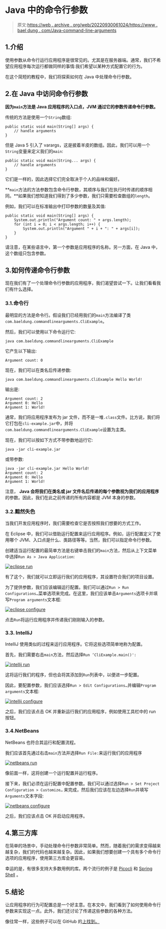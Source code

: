 # Java 中的命令行参数

> 原文:[https://web . archive . org/web/20220930061024/https://www . bael dung . com/Java-command-line-arguments](https://web.archive.org/web/20220930061024/https://www.baeldung.com/java-command-line-arguments)

## 1.介绍

使用参数从命令行运行应用程序是很常见的。尤其是在服务器端。通常，我们不希望应用程序每次运行都做同样的事情:我们希望以某种方式配置它的行为。

在这个简短的教程中，我们将探索如何在 Java 中处理命令行参数。

## 2.在 Java 中访问命令行参数

**因为`main`方法是 Java 应用程序的入口点，JVM 通过它的参数传递命令行参数。**

传统的方法是使用一个`String`数组:

```
public static void main(String[] args) {
    // handle arguments
}
```

但是 Java 5 引入了 varargs，这是披着羊皮的数组。因此，我们可以用一个`String`变量来定义我们的`main`:

```
public static void main(String... args) {
    // handle arguments
}
```

它们是一样的，因此选择它们完全取决于个人的品味和偏好。

**`main`方法的方法参数包含命令行参数，其顺序与我们在执行时传递的顺序相同。**如果我们想知道我们得到了多少参数，我们只需要检查数组的`length`。

例如，我们可以在标准输出中打印参数的数量及其值:

```
public static void main(String[] args) {
    System.out.println("Argument count: " + args.length);
    for (int i = 0; i < args.length; i++) {
        System.out.println("Argument " + i + ": " + args[i]);
    }
}
```

请注意，在某些语言中，第一个参数是应用程序的名称。另一方面，在 Java 中，这个数组只包含参数。

## 3.如何传递命令行参数

现在我们有了一个处理命令行参数的应用程序，我们渴望尝试一下。让我们看看我们有什么选择。

### 3.1.命令行

最明显的方法是命令行。假设我们已经用我们的`main`方法编译了类`com.baeldung.commandlinearguments.CliExample`。

然后，我们可以使用以下命令运行它:

```
java com.baeldung.commandlinearguments.CliExample
```

它产生以下输出:

```
Argument count: 0
```

现在，我们可以在类名后传递参数:

```
java com.baeldung.commandlinearguments.CliExample Hello World!
```

输出是:

```
Argument count: 2
Argument 0: Hello
Argument 1: World!
```

通常，我们将应用程序发布为 jar 文件，而不是一堆`.class`文件。比方说，我们将它打包在`cli-example.jar`中，并将`com.baeldung.commandlinearguments.CliExample`设置为主类。

现在，我们可以按如下方式不带参数地运行它:

```
java -jar cli-example.jar
```

或带参数:

```
java -jar cli-example.jar Hello World!
Argument count: 2 
Argument 0: Hello 
Argument 1: World!
```

注意， **Java 会将我们在类名或 jar 文件名后传递的每个参数视为我们的应用程序**的参数。因此，我们在此之前传递的所有内容都是 JVM 本身的参数。

### 3.2.黯然失色

当我们开发应用程序时，我们需要检查它是否按照我们想要的方式工作。

在 Eclipse 中，我们可以借助运行配置来运行应用程序。例如，运行配置定义了使用哪个 JVM、入口点是什么、类路径等等。当然，我们可以指定命令行参数。

创建适当运行配置的最简单方法是右键单击我们的`main`方法，然后从上下文菜单中选择`Run As > Java Application`:

[![eclipse run](img/6c677cde535eaf8e2dc77fc0e2729df9.png)](/web/20221123134136/https://www.baeldung.com/wp-content/uploads/2019/09/eclipse-run.png)

有了这个，我们就可以立即运行我们的应用程序，其设置符合我们的项目设置。

为了提供参数，我们应该编辑运行配置。我们可以通过`Run > Run Configurations…`菜单选项来完成。在这里，我们应该单击`Arguments`选项卡并填写`Program arguments`文本框:

[![eclipse configure](img/c8bd5c2a97160617ddb21e0c02e27f24.png)](/web/20221123134136/https://www.baeldung.com/wp-content/uploads/2019/09/eclipse-configure.png)

点击`Run`将运行应用程序并传递我们刚刚输入的参数。

### 3.3\. IntelliJ

IntelliJ 使用类似的过程来运行应用程序。它将这些选项简单地称为配置。

首先，我们需要右击`main`方法，然后选择`Run ‘CliExample.main()':`

[![intellij run](img/fc2b9e606cd067a55c1c82a82a0ce7d4.png)](/web/20221123134136/https://www.baeldung.com/wp-content/uploads/2019/09/intellij-run.png)

这将运行我们的程序，但也会将其添加到`Run`列表中，以便进一步配置。

因此，要配置参数，我们应该选择`Run > Edit Configurations…`并编辑`Program arguments`文本框:

[![intellij configure](img/28090b9dac8d5b9737f8e70103611044.png)](/web/20221123134136/https://www.baeldung.com/wp-content/uploads/2019/09/intellij-configure-1024x646.png)

之后，我们应该点击 OK 并重新运行我们的应用程序，例如使用工具栏中的 run 按钮。

### 3.4.NetBeans

NetBeans 也符合其运行和配置流程。

我们应该首先通过右击`main`方法并选择`Run File:`来运行我们的应用程序

[![netbeans run](img/7a39d41b0916d7e3dc5b6d1b484c2add.png)](/web/20221123134136/https://www.baeldung.com/wp-content/uploads/2019/09/netbeans-run.png)

像前面一样，这将创建一个运行配置并运行程序。

接下来，我们必须在运行配置中配置参数。我们可以通过选择`Run > Set Project Configuration > Customize…` 来完成，然后我们应该在左边选择`Run`并填写`Arguments`文本字段:

[![netbeans configure](img/ddf9d690989dabebdac993f0f5c6e553.png)](/web/20221123134136/https://www.baeldung.com/wp-content/uploads/2019/09/netbeans-configure.png)

之后，我们应该点击 OK 并启动应用程序。

## 4.第三方库

在简单的场景中，手动处理命令行参数非常简单。然而，随着我们的需求变得越来越复杂，我们的代码也越来越复杂。因此，如果我们想要创建一个具有多个命令行选项的应用程序，使用第三方库会更容易。

幸运的是，有很多支持大多数用例的库。两个流行的例子是 [Picocli](/web/20221123134136/https://www.baeldung.com/java-picocli-create-command-line-program) 和 [Spring Shell](/web/20221123134136/https://www.baeldung.com/spring-shell-cli) 。

## 5.结论

让应用程序的行为可配置总是一个好主意。在本文中，我们看到了如何使用命令行参数来实现这一点。此外，我们还讨论了传递这些参数的各种方法。

像往常一样，这些例子可以在 GitHub 的[上找到。](https://web.archive.org/web/20221123134136/https://github.com/eugenp/tutorials/tree/master/core-java-modules/core-java-lang-2)